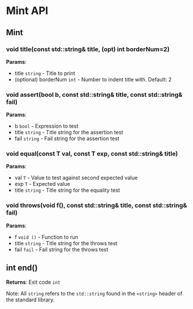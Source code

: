 # Mint API

## Mint

### void title(const std::string& title, (opt) int borderNum=2)

**Params**:

 - title `string` - Title to print
 - (optional) borderNum `int` - Number to indent title with. Default: 2

### void assert(bool b, const std::string& title, const std::string& fail)

**Params**:

 - b `bool` - Expression to test
 - title `string` - Title string for the assertion test
 - fail `string` - Fail string for the assertion test

### void equal(const T val, const T exp, const std::string& title)

**Params**:

 - val `T` - Value to test against second expected value
 - exp `T` - Expected value
 - title `string` - Title string for the equality test

### void throws(void f(), const std::string& title, const std::string& fail)

**Params**:

 - f `void ()` - Function to run
 - title `string` - Title string for the throws test
 - fail `fail` - Fail string for the throws test

## int end()

**Returns**: Exit code `int`


Note: All `string` refers to the `std::string` found in the `<string>` header of the standard library. 
